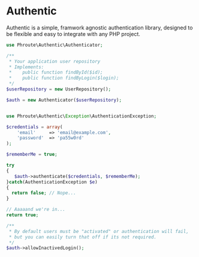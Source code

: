 Authentic
=========

Authentic is a simple, framwork agnostic authentication library, designed to be flexible and easy to integrate with any PHP project.

~~~PHP
use Phroute\Authentic\Authenticator;

/**
 * Your application user repository
 * Implements:
 *    public function findById($id);
 *    public function findByLogin($login);
 */
$userRepository = new UserRepository();

$auth = new Authenticator($userRepository);
~~~

~~~PHP

use Phroute\Authentic\Exception\AuthenticationException;

$credentials = array(
    'email'     => 'email@example.com',
    'password'  => 'pa55w0rd'
);

$rememberMe = true;

try
{
   $auth->authenticate($credentials, $rememberMe);
}catch(AuthenticationException $e)
{
  return false; // Nope...
}

// Aaaaand we're in...
return true;
~~~

~~~PHP
/**
 * By default users must be "activated" or authentication will fail,
 * but you can easily turn that off if its not required.
 */
$auth->allowInactivedLogin();
~~~
